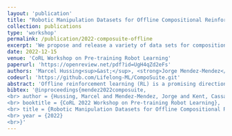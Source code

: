 ```yaml
---
layout: 'publication'
title: "Robotic Manipulation Datasets for Offline Compositional Reinforcement Learning"
collection: publications
type: 'workshop'
permalink: /publication/2022-composuite-offline
excerpt: 'We propose and release a variety of data sets for compositional off-line RL on CompoSuite'
date: 2022-12-15
venue: 'CoRL Workshop on Pre-training Robot Learning'
paperurl: 'https://openreview.net/pdf?id=UgH4qZd2eFs'
authors: 'Marcel Hussing<sup>&ast;</sup>, <strong>Jorge Mendez-Mendez</strong><sup>&ast;</sup>,  <a href="https://dekent.github.io">Cassandra Kent</a>, <a href="https://seas.upenn.edu/~eeaton/">Eric Eaton</a>'
codeurl: 'https://github.com/Lifelong-ML/CompoSuite.git'
abstract: 'Offline reinforcement learning (RL) is a promising direction that allows RL agents to be pre-trained from large datasets avoiding recurrence of expensive data collection. To advance the field, it is crucial to generate large-scale datasets. Compositional RL is particularly appealing for generating such large datasets, since 1) it permits creating many tasks from few components, and 2) the task structure may enable trained agents to solve new tasks by combining relevant learned components. This paper provides four offline RL datasets for simulated robotic manipulation created using the 256 tasks from CompoSuite. Each dataset is collected from an agent with a different degree of performance, and consists of 256 million transitions. We provide training and evaluation settings for assessing an agent’s ability to learn compositional task policies. Our benchmarking experiments on each setting show that current offline RL methods can learn the training tasks to some extent, but are unable to extract their compositional structure to generalize to unseen tasks, showing a need for further research in offline compositional RL.'
bibtex: '@inproceedings{mendez2022composuite,
<br> author = {Hussing, Marcel and Mendez-Mendez, Jorge and Kent, Cassandra and Eaton, Eric},
<br> booktitle = {CoRL 2022 Workshop on Pre-training Robot Learning},
<br> title = {Robotic Manipulation Datasets for Offline Compositional Reinforcement Learning},
<br> year = {2022}
<br>}'
---
```

